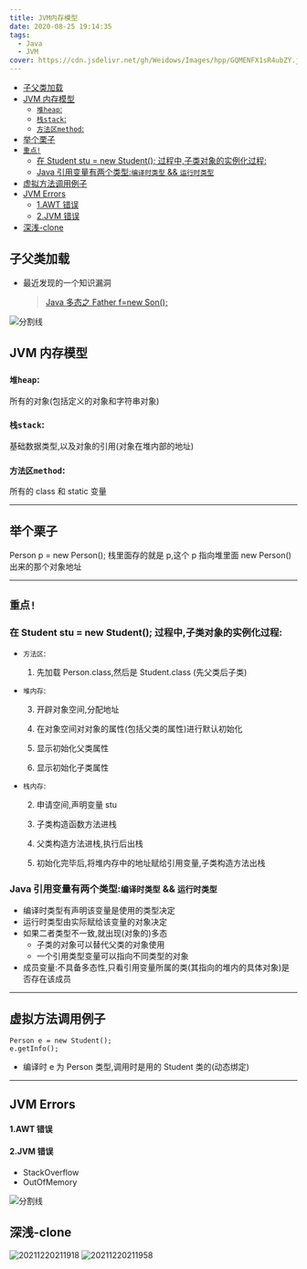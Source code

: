 ```yaml
---
title: JVM内存模型
date: 2020-08-25 19:14:35
tags:
  - Java
  - JVM
cover: https://cdn.jsdelivr.net/gh/Weidows/Images/hpp/GQMENFX1sR4ubZY.jpg
---
```


<!--
 * @Author: Weidows
 * @Date: 2020-08-25 19:14:35
 * @LastEditors: Weidows
 * @LastEditTime: 2021-12-20 21:19:30
 * @FilePath: \Blog-private\source\_posts\Java\jvm_model.md
-->

- [子父类加载](#子父类加载)
- [JVM 内存模型](#jvm-内存模型)
  - [`堆heap`:](#堆heap)
  - [`栈stack`:](#栈stack)
  - [`方法区method`:](#方法区method)
- [举个栗子](#举个栗子)
- [`重点!`](#重点)
  - [在 Student stu = new Student(); 过程中,子类对象的实例化过程:](#在-student-stu--new-student-过程中子类对象的实例化过程)
  - [Java 引用变量有两个类型:`编译时类型` && `运行时类型`](#java-引用变量有两个类型编译时类型--运行时类型)
- [虚拟方法调用例子](#虚拟方法调用例子)
- [JVM Errors](#jvm-errors)
    - [1.AWT 错误](#1awt-错误)
    - [2.JVM 错误](#2jvm-错误)
- [深浅-clone](#深浅-clone)

## 子父类加载

- 最近发现的一个知识漏洞

  > [Java 多态之 Father f=new Son();](https://www.cnblogs.com/zxcoder/p/12250210.html)

![分割线](https://cdn.jsdelivr.net/gh/Weidows/Images/img/divider.png)

## JVM 内存模型

### `堆heap`:

所有的对象(包括定义的对象和字符串对象)

### `栈stack`:

基础数据类型,以及对象的引用(对象在堆内部的地址)

### `方法区method`:

所有的 class 和 static 变量

---

## 举个栗子

Person p = new Person();
栈里面存的就是 p,这个 p 指向堆里面 new Person()出来的那个对象地址

---

## `重点!`

### 在 Student stu = new Student(); 过程中,子类对象的实例化过程:

- `方法区`:

  1. 先加载 Person.class,然后是 Student.class (先父类后子类)

- `堆内存`:

  3. 开辟对象空间,分配地址

  4. 在对象空间对对象的属性(包括父类的属性)进行默认初始化

  5. 显示初始化父类属性

  6. 显示初始化子类属性

- `栈内存`:

  2. 申请空间,声明变量 stu

  3. 子类构造函数方法进栈

  4. 父类构造方法进栈,执行后出栈

  5. 初始化完毕后,将堆内存中的地址赋给引用变量,子类构造方法出栈

### Java 引用变量有两个类型:`编译时类型` && `运行时类型`

- 编译时类型有声明该变量是使用的类型决定
- 运行时类型由实际赋给该变量的对象决定
- 如果二者类型不一致,就出现(对象的)多态
  - 子类的对象可以替代父类的对象使用
  - 一个引用类型变量可以指向不同类型的对象
- 成员变量:不具备多态性,只看引用变量所属的类(其指向的堆内的具体对象)是否存在该成员

---

## 虚拟方法调用例子

```
Person e = new Student();
e.getInfo();
```

- 编译时 e 为 Person 类型,调用时是用的 Student 类的(动态绑定)

---

## JVM Errors

#### 1.AWT 错误

#### 2.JVM 错误

- StackOverflow
- OutOfMemory

![分割线](https://cdn.jsdelivr.net/gh/Weidows/Images/img/divider.png)

## 深浅-clone

<img src="https://s2.loli.net/2021/12/20/8tr6DhL5wZeK4V3.png" alt="20211220211918" />

<img src="https://s2.loli.net/2021/12/20/bFRma1xAZhJWpKT.png" alt="20211220211958" />

